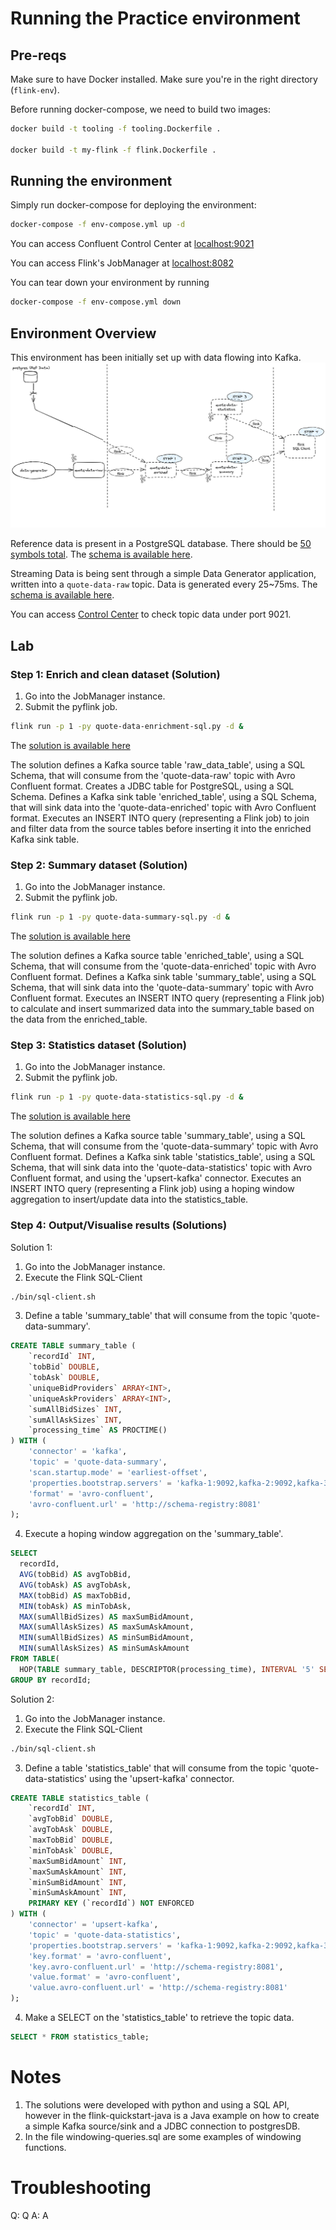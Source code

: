 # Running the Practice environment
## Pre-reqs
Make sure to have Docker installed.
Make sure you're in the right directory (`flink-env`).

Before running docker-compose, we need to build two images:
```bash
docker build -t tooling -f tooling.Dockerfile .

docker build -t my-flink -f flink.Dockerfile .
```

## Running the environment
Simply run docker-compose for deploying the environment:
```bash
docker-compose -f env-compose.yml up -d
```

You can access Confluent Control Center at [localhost:9021](http://localhost:9021)

You can access Flink's JobManager at [localhost:8082](http://localhost:8082)

You can tear down your environment by running
```bash
docker-compose -f env-compose.yml down
```

## Environment Overview
This environment has been initially set up with data flowing into Kafka.
![image](resources/flink.png)

Reference data is present in a PostgreSQL database. There should be [50 symbols total](tooling/sql-data.sql). The [schema is available here](tooling/schema-postgresql-quote_data_symbols-value-v1.avsc).

Streaming Data is being sent through a simple Data Generator application, written into a `quote-data-raw` topic. Data is generated every 25~75ms. The [schema is available here](tooling/QuoteData.avsc).

You can access [Control Center](http://localhost:9021) to check topic data under port 9021.

## Lab

### Step 1: Enrich and clean dataset (Solution)
1. Go into the JobManager instance.
2. Submit the pyflink job.
```bash
flink run -p 1 -py quote-data-enrichment-sql.py -d &
```

The [solution is available here](tooling/quote-data-enrichment-sql.py)

The solution defines a Kafka source table 'raw_data_table', using a SQL Schema, that will consume from the 'quote-data-raw' topic with Avro Confluent format. Creates a JDBC table for PostgreSQL, using a SQL Schema. Defines a Kafka sink table 'enriched_table', using a SQL Schema, that will sink data into the 'quote-data-enriched' topic with Avro Confluent format. Executes an INSERT INTO query (representing a Flink job) to join and filter data from the source tables before inserting it into the enriched Kafka sink table.

### Step 2: Summary dataset (Solution)
1. Go into the JobManager instance.
2. Submit the pyflink job.
```bash
flink run -p 1 -py quote-data-summary-sql.py -d &
```

The [solution is available here](tooling/quote-data-summary-sql.py)

The solution defines a Kafka source table 'enriched_table', using a SQL Schema, that will consume from the 'quote-data-enriched' topic with Avro Confluent format. Defines a Kafka sink table 'summary_table', using a SQL Schema, that will sink data into the 'quote-data-summary' topic with Avro Confluent format. Executes an INSERT INTO query (representing a Flink job) to calculate and insert summarized data into the summary_table based on the data from the enriched_table.

### Step 3: Statistics dataset (Solution)
1. Go into the JobManager instance.
2. Submit the pyflink job.
```bash
flink run -p 1 -py quote-data-statistics-sql.py -d &
```

The [solution is available here](tooling/quote-data-statistics-sql.py)

The solution defines a Kafka source table 'summary_table', using a SQL Schema, that will consume from the 'quote-data-summary' topic with Avro Confluent format. Defines a Kafka sink table 'statistics_table', using a SQL Schema, that will sink data into the 'quote-data-statistics' topic with Avro Confluent format, and using the 'upsert-kafka' connector. Executes an INSERT INTO query (representing a Flink job) using a hoping window aggregation to insert/update data into the statistics_table.

### Step 4: Output/Visualise results (Solutions)
Solution 1:
1. Go into the JobManager instance.
2. Execute the Flink SQL-Client
```bash
./bin/sql-client.sh
```
3. Define a table 'summary_table' that will consume from the topic 'quote-data-summary'.
```sql
CREATE TABLE summary_table (
    `recordId` INT,
    `tobBid` DOUBLE,
    `tobAsk` DOUBLE,
    `uniqueBidProviders` ARRAY<INT>,
    `uniqueAskProviders` ARRAY<INT>,
    `sumAllBidSizes` INT,
    `sumAllAskSizes` INT,
    `processing_time` AS PROCTIME()
) WITH (
    'connector' = 'kafka',
    'topic' = 'quote-data-summary',
    'scan.startup.mode' = 'earliest-offset',
    'properties.bootstrap.servers' = 'kafka-1:9092,kafka-2:9092,kafka-3:9092',
    'format' = 'avro-confluent',
    'avro-confluent.url' = 'http://schema-registry:8081'
);
```
4. Execute a hoping window aggregation on the 'summary_table'.
```sql
SELECT
  recordId, 
  AVG(tobBid) AS avgTobBid, 
  AVG(tobAsk) AS avgTobAsk, 
  MAX(tobBid) AS maxTobBid,
  MIN(tobAsk) AS minTobAsk,
  MAX(sumAllBidSizes) AS maxSumBidAmount,
  MAX(sumAllAskSizes) AS maxSumAskAmount,
  MIN(sumAllBidSizes) AS minSumBidAmount,
  MIN(sumAllAskSizes) AS minSumAskAmount
FROM TABLE(
  HOP(TABLE summary_table, DESCRIPTOR(processing_time), INTERVAL '5' SECOND, INTERVAL '10' SECOND))
GROUP BY recordId;
```

Solution 2:
1. Go into the JobManager instance.
2. Execute the Flink SQL-Client
```bash
./bin/sql-client.sh
```
3. Define a table 'statistics_table' that will consume from the topic 'quote-data-statistics' using the 'upsert-kafka' connector.
```sql
CREATE TABLE statistics_table (
    `recordId` INT,
    `avgTobBid` DOUBLE,
    `avgTobAsk` DOUBLE,
    `maxTobBid` DOUBLE,
    `minTobAsk` DOUBLE,
    `maxSumBidAmount` INT,
    `maxSumAskAmount` INT,
    `minSumBidAmount` INT,
    `minSumAskAmount` INT,
    PRIMARY KEY (`recordId`) NOT ENFORCED
) WITH (
    'connector' = 'upsert-kafka',
    'topic' = 'quote-data-statistics',
    'properties.bootstrap.servers' = 'kafka-1:9092,kafka-2:9092,kafka-3:9092',
    'key.format' = 'avro-confluent',
    'key.avro-confluent.url' = 'http://schema-registry:8081',
    'value.format' = 'avro-confluent',
    'value.avro-confluent.url' = 'http://schema-registry:8081'
);
```
4. Make a SELECT on the 'statistics_table' to retrieve the topic data.
```sql
SELECT * FROM statistics_table;
```

# Notes
1. The solutions were developed with python and using a SQL API, however in the flink-quickstart-java is a Java example on how to create a simple Kafka source/sink and a JDBC connection to postgresDB.
2. In the file windowing-queries.sql are some examples of windowing functions.

# Troubleshooting
Q: Q
A: A
